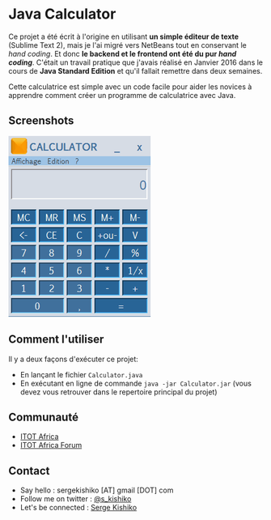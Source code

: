 # Java Calculator
Ce projet a été écrit à l'origine en utilisant **un simple éditeur de texte** (Sublime Text 2), mais je l'ai migré vers NetBeans tout en conservant le *hand coding*. Et donc **le backend et le frontend ont été du pur *hand coding***. C'était un travail pratique que j'avais réalisé en Janvier 2016 dans le cours de **Java Standard Edition** et qu'il fallait remettre dans deux semaines.

Cette calculatrice est simple avec un code facile pour aider les novices à apprendre comment créer un programme de calculatrice avec Java.

## Screenshots
![Démonstration de l'application](demo/animation.gif)

## Comment l'utiliser
Il y a deux façons d'exécuter ce projet:
- En lançant le fichier ```Calculator.java```
- En exécutant en ligne de commande ```java -jar Calculator.jar``` (vous devez vous retrouver dans le repertoire principal du projet)

## Communauté
- [ITOT Africa](https://itotafrica.com/)
- [ITOT Africa Forum](https://itotafrica.com/forum)

## Contact
- Say hello : sergekishiko [AT] gmail [DOT] com
- Follow me on twitter : [@s_kishiko](https://twitter.com/s_kishiko)
- Let's be connected : [Serge Kishiko](https://linkedin.com/in/serge-kishiko/)